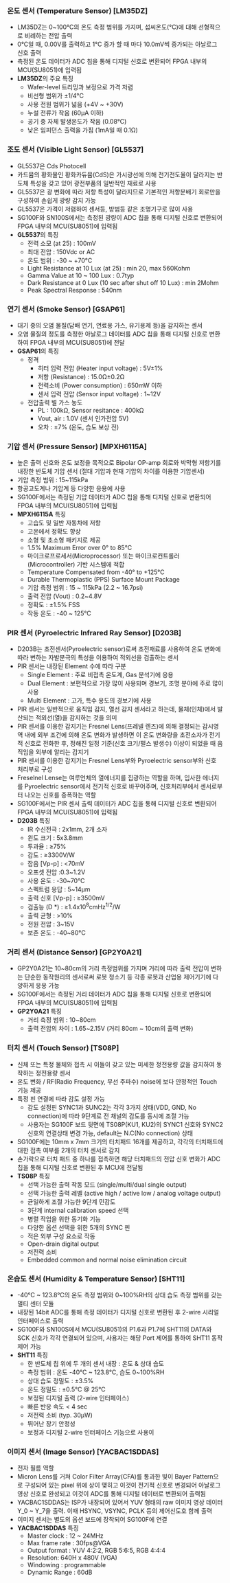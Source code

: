 ### 온도 센서 (Temperature Sensor) &#91;LM35DZ&#93;
- LM35DZ는 0~100&deg;C의 온도 측정 범위를 가지며, 섭씨온도(&deg;C)에 대해 선형적으로 비례하는 전압 출력
- 0&deg;C일 때, 0.00V를 출력하고 1&deg;C 증가 할 때 마다 10.0mV씩 증가되는 아날로그 신호 출력
- 측정된 온도 데이터가 ADC 칩을 통해 디지털 신호로 변환되어 FPGA 내부의 MCU(SU8051)에 입력됨
- **LM35DZ**의 주요 특징
  - Wafer-level 트리밍과 보정으로 가격 저렴
  - 비선형 범위가 &#177;1/4&deg;C
  - 사용 전원 범위가 넒음 (+4V ~ +30V)
  - 누설 전류가 작음 (60&micro;A 이하)
  - 공기 중 자체 발생온도가 작음 (0.08&deg;C)
  - 낮은 임피던스 출력을 가짐 (1mA일 때 0.1&Omega;)
### 조도 센서 (Visible Light Sensor) &#91;GL5537&#93;
- GL5537은 Cds Photocell
- 카드뮴의 황화물인 황화카듀뮴(CdS)은 가시광선에 의해 전기전도율이 달라지는 반도체 특성을 갖고 있어 광전부품의 일반적인 재료로 사용
- GL5537은 광 변화에 따라 저항 특성이 달라지므로 기본적인 저항분배기 회로만을 구성하여 손쉽게 광량 감지 가능
- GL5537은 가격이 저렴하여 센서등, 방범등 같은 조명기구로 많이 사용
- SG100F와 SN100S에서는 측정된 광량이 ADC 칩을 통해 디지털 신호로 변환되어 FPGA 내부의 MCU(SU8051)에 입력됨
- **GL5537**의 특징
  - 전력 소모 (at 25) : 100mV
  - 최대 전압 : 150Vdc or AC
  - 온도 범위 : -30 ~ +70&deg;C
  - Light Resistance at 10 Lux (at 25) : min 20, max 560Kohm
  - Gamma Value at 10 ~ 100 Lux : 0.7typ
  - Dark Resistance at 0 Lux (10 sec after shut off 10 Lux) : min 2Mohm
  - Peak Spectral Response : 540nm
### 연기 센서 (Smoke Sensor) &#91;GSAP61&#93;
- 대기 중의 오염 물질(담배 연기, 연료용 가스, 유기용제 등)을 감지하는 센서
- 오염 물질의 정도를 측정한 아날로그 데이터를 ADC 칩을 통해 디지털 신호로 변환하여 FPGA 내부의 MCU(SU8051)에 전달
- **GSAP61**의 특징
  - 정격
    - 히터 입력 전압 (Heater input voltage) : 5V&#177;1%
    - 저항 (Resistance) : 15.0&Omega;&#177;0.2&Omega;
    - 전력소비 (Power consumption) : 650mW 이하
    - 센서 입력 전압 (Sensor input voltage) : 1~12V
  - 전압출력 별 가스 농도
    - PL : 100k&Omega;, Sensor resitance : 400k&Omega;
    - Vout, air : 1.0V (센서 인가전압 5V)
    - 오차 : &#177;7% (온도, 습도 보상 전)
### 기압 센서 (Pressure Sensor) &#91;MPXH6115A&#93;
- 높은 출력 신호와 온도 보정을 목적으로 Bipolar OP-amp 회로와 박막형 저항기를 내장한 반도체 기압 센서 (절대 기압과 현재 기압의 차이를 이용한 기압센서)
- 기압 측정 범위 : 15~115kPa
- 항공고도계나 기압계 등 다양한 응용에 사용
- SG100F에서는 측정된 기압 데이터가 ADC 칩을 통해 디지털 신호로 변환되어 FPGA 내부의 MCU(SU8051)에 입력됨
- **MPXH6115A** 특징
  - 고습도 및 일반 자동차에 저항
  - 고온에서 정확도 향상
  - 소형 및 초소형 패키지로 제공
  - 1.5% Maximum Error over 0&deg; to 85&deg;C
  - 마이크로프로세서(Microprocessor) 또는 마이크로컨트롤러(Microcontroller) 기반 시스템에 적합
  - Temperature Compensated from -40&deg; to +125&deg;C
  - Durable Thermoplastic (PPS) Surface Mount Package
  - 기압 측정 범위 : 15 ~ 115kPa (2.2 ~ 16.7psi)
  - 출력 전압 (Vout) : 0.2~4.8V
  - 정확도 : &#177;1.5% FSS
  - 작동 온도 : -40 ~ 125&deg;C
### PIR 센서 (Pyroelectric Infrared Ray Sensor) &#91;D203B&#93;
- D203B는 초전센서(Pyroelectric sensor)로써 초전재료를 사용하여 온도 변화에 따라 변하는 자발분극의 특성을 이용하여 적외선을 검출하는 센서
- PIR 센서는 내장된 Element 수에 따라 구분
  - Single Element : 주로 비접촉 온도계, Gas 분석기에 응용
  - Dual Element : 보편적으로 가장 많이 사용되며 경보기, 조명 분야에 주로 많이 사용
  - Multi Element : 고가, 특수 용도의 경보기에 사용
- PIR 센서는 일반적으로 움직임 감지, 열선 감지 센서라고 하는데, 물체(인체)에서 발산되는 적외선(열)을 감지하는 것을 의미
- PIR 센서를 이용한 감지기는 Fresnel Lens(프레넬 렌즈)에 의해 결정되는 감시영역 내에 외부 조건에 의해 온도 변화가 발생하면 이 온도 변화량을 초전소자가 전기적 신호로 전화한 후, 정해진 일정 기준(신호 크기/펄스 발생수) 이상이 되었을 때 움직임을 외부에 알리는 감지기
- PIR 센서를 이용한 감지기는 Fresnel Lens부와 Pyroelectric sensor부와 신호 처리부로 구성
- Freselnel Lense는 여루언체의 열에너지를 집광하는 역할을 하며, 입사한 에너지를 Pyroelectric sensor에서 전기적 신호로 바꾸어주며, 신호처리부에서 센서로부터 나오는 신호를 증폭하는 역할
- SG100F에서는 PIR 센서 출력 데이터가 ADC 칩을 통해 디지털 신호로 변환되어 FPGA 내부의 MCU(SU8051)에 입력됨
- **D203B** 특징
  - IR 수신전극 : 2x1mm, 2개 소자
  - 윈도 크기 : 5x3.8mm
  - 투과율 : &ge;75%
  - 감도 : &ge;3300V/W
  - 잡음 &#91;Vp-p&#93; : &lt;70mV
  - 오프셋 전압 :0.3~1.2V
  - 사용 온도 : -30~70&deg;C
  - 스펙트럼 응답 : 5~14&mu;m
  - 출력 신호 &#91;Vp-p&#93; : &ge;3500mV
  - 검출능 (D	&#42;) : &ge;1.4x10<sup>8</sup>cmHz<sup>1/2</sup>/W
  - 출력 균형 : &gt;10%
  - 전원 전압 : 3~15V
  - 보존 온도 : -40~80&deg;C
### 거리 센서 (Distance Sensor) &#91;GP2Y0A21&#93;
- GP2Y0A21는 10~80cm의 거리 측정범위를 가지며 거리에 따라 출력 전압이 변하는 단순한 동작원리의 센서로써 로봇 청소기 등 각종 로봇과 산업용 제어기기에 다양하게 응용 가능
- SG100F에서는 측정된 거리 데이터가 ADC 칩을 통해 디지털 신호로 변환되어 FPGA 내부의 MCU(SU8051)에 입력됨
- **GP2Y0A21** 특징
  - 거리 측정 범위 : 10~80cm
  - 출력 전압의 차이 : 1.65~2.15V (거리 80cm ~ 10cm의 출력 변화)
### 터치 센서 (Touch Sensor) &#91;TS08P&#93;
- 신체 또는 특정 물체와 접촉 시 이들이 갖고 있는 미세한 정전용량 값을 감지하여 동작하는 정전용량 센서
- 온도 변화 / RF(Radio Frequency, 무선 주파수) noise에 보다 안정적인 Touch 기능 제공
- 특정 핀 연결에 따라 감도 설정 가능
  - 감도 설정핀 SYNC1과 SUNC2는 각각 3가지 상태(VDD, GND, No connection)에 따라 9단계로 전 채널의 감도를 동시에 조절 가능
  - 사용자는 SG100F 보드 뒷면에 TS08P(KU1, KU2)의 SYNC1 신호와 SYNC2 신호의 연결상태 변경 가능, default는 N.C(No connection) 상태
- SG100F에는 10mm x 7mm 크기의 터치패드 16개를 제공하고, 각각의 터치패드에 대한 접촉 여부를 2개의 터치 센서로 감지
- 손가락으로 터치 패드 중 하나를 접촉하면 해당 터치패드의 전압 신호 변화가 ADC 칩을 통해 디지털 신호로 변환된 후 MCU에 전달됨
- **TS08P** 특징
  - 선택 가능한 출력 작동 모드 (single/multi/dual single output)
  - 선택 가능한 출력 레벨 (active high / active low / analog voltage output)
  - 균일하게 조절 가능한 9단계 민감도
  - 3단계 internal calibration speed 선택
  - 병렬 작업을 위한 동기화 기능
  - 다양한 옵션 선택을 위한 5개의 SYNC 핀
  - 적은 외부 구성 요소로 작동
  - Open-drain digital output
  - 저전력 소비
  - Embedded common and normal noise elimination circuit
### 온습도 센서 (Humidity & Temperature Sensor) &#91;SHT11&#93;
- -40&deg;C ~ 123.8&deg;C의 온도 측정 범위와 0~100%RH의 상대 습도 측정 범위를 갖는 멀티 센터 모듈
- 내장된 14bit ADC를 통해 측정 데이터가 디지털 신호로 변환된 후 2-wire 시리얼 인터페이스로 출력
- SG100F와 SN100S에서 MCU(SU8051)의 P1.6과 P1.7에 SHT11의 DATA와 SCK 신호가 각각 연결되어 있으며, 사용자는 해당 Port 제어를 통하여 SHT11 동작 제어 가능
- **SHT11** 특징
  - 한 반도체 칩 위에 두 개의 센서 내장 : 온도 & 상대 습도
  - 측정 범위 : 온도 -40&deg;C ~ 123.8&deg;C, 습도 0~100%RH
  - 상대 습도 정밀도 : &plusmn;3.5%
  - 온도 정밀도 : &plusmn;0.5&deg;C @ 25&deg;C
  - 보정된 디지털 출력 (2-wire 인터페이스)
  - 빠른 반응 속도 &lt; 4 sec
  - 저전력 소비 (typ. 30&mu;W)
  - 뛰어난 장기 안정성
  - 보정과 디지털 2-wire 인터페이스 기능으로 사용이 
### 이미지 센서 (Image Sensor) &#91;YACBAC1SDDAS&#93;
- 전자 필름 역할
- Micron Lens를 거쳐 Color Filter Array(CFA)를 통과한 빛이 Bayer Pattern으로 구성되어 있는 pixel 위에 상이 맺히고 이것이 전기적 신호로 변경되어 아날로그 영상 신호로 완성되고 이것이 ADC를 통해 디지털 데이터로 변환되어 출력됨
- YACBAC1SDDAS는 ISP가 내장되어 있어서 YUV 형태의 raw 이미지 영상 데이터 Y_0 ~ Y_7을 출력. 이때 HSYNC, VSYNC, PCLK 등의 제어신도호 함께 출력
- 이미지 센서는 별도의 옵션 보드에 장착되어 SG100F에 연결
- **YACBAC1SDDAS** 특징
  - Master clock : 12 ~ 24MHz
  - Max frame rate : 30fps@VGA
  - Output format : YUV 4:2:2, RGB 5:6:5, RGB 4:4:4
  - Resolution: 640H x 480V (VGA)
  - Windowing : programmable
  - Dynamic Range : 60dB
